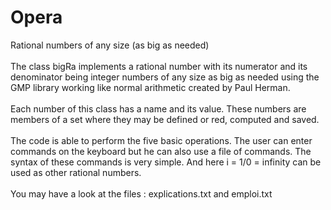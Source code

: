 # Opera
Rational numbers of any size (as big as needed)<br>
<br>
The class bigRa implements a rational number with its numerator and its denominator being integer numbers of any size as big as needed using the GMP library working like normal arithmetic created by Paul Herman.<br>
<br>
Each number of this class has a name and its value. These numbers are members of a set where they may be defined or red, computed and saved.<br>
<br>
The code is able to perform the five basic operations. The user can enter commands on the keyboard but he can also use a file of commands. The syntax of these commands is very simple. And here i = 1/0 = infinity can be used as other rational numbers.<br>
<br>
You may have a look at the files : explications.txt and emploi.txt<br>
<br>
